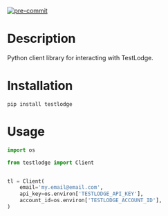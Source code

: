 [![pre-commit](https://img.shields.io/badge/pre--commit-enabled-brightgreen?logo=pre-commit&logoColor=white)](https://github.com/pre-commit/pre-commit)

# Description

Python client library for interacting with TestLodge.

# Installation

`pip install testlodge`

# Usage

``` python
import os

from testlodge import Client


tl = Client(
    email='my.email@email.com',
    api_key=os.environ['TESTLODGE_API_KEY'],
    account_id=os.environ['TESTLODGE_ACCOUNT_ID'],
)
```
